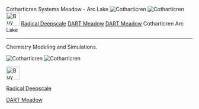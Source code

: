 Cotharticren Systems Meadow - Arc Lake ![Cotharticren](https://github.com/radicaldeepscale/cotharticren/blob/main/cotharticren.png) ![Cotharticren](https://github.com/radicaldeepscale/cotharticren/blob/main/CotharticrenSystemsMeadow.png)  <a href='https://ko-fi.com/X8X629XCK' target='_blank'><img height='36' style='border:0px;height:36px;' src='https://cdn.ko-fi.com/cdn/kofi5.png?v=2' border='0' alt='Buy Me a Coffee at ko-fi.com' /></a>  [Radical Deepscale](Https://www.dartmeadow.com/)  [DART Meadow](https://www.dartmeadow.com/)  [DART Meadow](https://www.dartmeadow.com/)
Cotharticren Arc Lake

________________
Chemistry Modeling and Simulations.



![Cotharticren](https://github.com/radicaldeepscale/cotharticren/blob/main/cotharticren.png)
![Cotharticren](https://github.com/radicaldeepscale/cotharticren/blob/main/CotharticrenSystemsMeadow.png)



<a href='https://ko-fi.com/X8X629XCK' target='_blank'><img height='36' style='border:0px;height:36px;' src='https://cdn.ko-fi.com/cdn/kofi5.png?v=2' border='0' alt='Buy Me a Coffee at ko-fi.com' /></a>

[Radical Deepscale](Https://www.dartmeadow.com/)

[DART Meadow](https://www.dartmeadow.com/)
